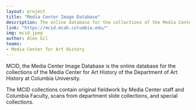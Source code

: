 ```yaml
---
layout: project
title: "Media Center Image Database"
description: The online database for the collections of the Media Center for Art History of the Department of Art History at Columbia University.
link: "https://mcid.mcah.columbia.edu/"
img: mcid.jpeg
author: Alex Gil
teams:
- Media Center for Art History
---
```


MCID, the Media Center Image Database is the online database for the collections of the Media Center for Art History of the Department of Art History at Columbia University.

The MCID collections contain original fieldwork by Media Center staff and Columbia Faculty, scans from department slide collections, and special collections.

